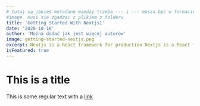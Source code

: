 ```yaml
---
# tutaj są jakieś metadane miedzy trzeba --- i --- musza być w formacie yaml
#image  musi sie zgadzac z plikiem z folderu
title: 'Getting Started With Nextjs1'
date: '2020-10-16'
author: 'Można dodać jak jest więcej autorów'
image: getting-started-nextjs.png
excerpt: Nextjs is a React framework for production Nextjs is a React framework for production Nextjs is a React framework for production
isFeatured: true
---
```


# This is a title

This is some regular text with a [link](http://google.com)